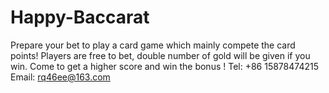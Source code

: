 # Happy-Baccarat
Prepare your bet to play a card game which mainly compete the card points! Players are free to bet, double number of gold will be given if you win. Come to get a higher score and win the bonus !
Tel: +86 15878474215
Email: rq46ee@163.com
